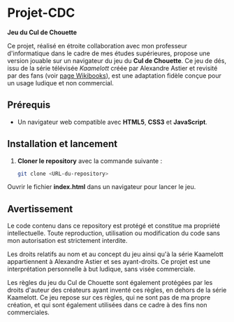 # Projet-CDC
**Jeu du Cul de Chouette**

Ce projet, réalisé en étroite collaboration avec mon professeur d'informatique dans le cadre de mes études supérieures, propose une version jouable sur un navigateur du jeu du **Cul de Chouette**. Ce jeu de dés, issu de la série télévisée *Kaamelott* créée par Alexandre Astier et revisité par des fans (voir [page Wikibooks](https://fr.wikibooks.org/wiki/Bo%C3%AEte_%C3%A0_jeux/Le_cul_de_chouette)), est une adaptation fidèle conçue pour un usage ludique et non commercial.

## Prérequis
- Un navigateur web compatible avec **HTML5**, **CSS3** et **JavaScript**.

## Installation et lancement
1. **Cloner le repository** avec la commande suivante :
   ```bash
   git clone <URL-du-repository>
Ouvrir le fichier **index.html** dans un navigateur pour lancer le jeu.

## Avertissement
Le code contenu dans ce repository est protégé et constitue ma propriété intellectuelle. Toute reproduction, utilisation ou modification du code sans mon autorisation est strictement interdite.

Les droits relatifs au nom et au concept du jeu ainsi qu'à la série Kaamelott appartiennent à Alexandre Astier et ses ayant-droits. Ce projet est une interprétation personnelle à but ludique, sans visée commerciale.

Les règles du jeu du Cul de Chouette sont également protégées par les droits d'auteur des créateurs ayant inventé ces règles, en dehors de la série Kaamelott. Ce jeu repose sur ces règles, qui ne sont pas de ma propre création, et qui sont également utilisées dans ce cadre à des fins non commerciales.
